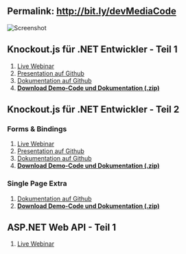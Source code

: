 ## Permalink: http://bit.ly/devMediaCode
![Screenshot](https://raw.github.com/JohannesHoppe/DeveloperMediaDemo/master/screenshot.png)

## Knockout.js für .NET Entwickler - Teil 1

1. [Live Webinar](http://developer-media.de/portfolioentry/webinar-knockout-js-fur-net-entwickler-1/)
2. [Presentation auf Github](http://johanneshoppe.github.io/DeveloperMediaSlides/index_knockoutjs.html)
3. [Dokumentation auf Github](https://github.com/JohannesHoppe/DeveloperMediaDemo/blob/master/Documentation/01.%20Knockout%20Webinar.md)  
4. __[Download Demo-Code und Dokumentation (.zip)](http://dl.bintray.com/johanneshoppe/DeveloperMediaDemo/DeveloperMediaWebinar_Knockout_Teil1.zip?direct)__ 

## Knockout.js für .NET Entwickler - Teil 2

### Forms & Bindings

1. [Live Webinar](http://developer-media.de/portfolioentry/webinar-knockout-js-fur-net-entwickler-2/)
2. [Presentation auf Github](http://johanneshoppe.github.io/DeveloperMediaSlides/index_knockoutjs.html)
3. [Dokumentation auf Github](https://github.com/JohannesHoppe/DeveloperMediaDemo/blob/master/Documentation/02.%20Knockout%20Webinar.md)  
4. __[Download Demo-Code und Dokumentation (.zip)](http://dl.bintray.com/johanneshoppe/DeveloperMediaDemo/DeveloperMediaWebinar_Knockout_Teil2.zip?direct)__ 

### Single Page Extra

1. [Dokumentation auf Github](https://github.com/JohannesHoppe/DeveloperMediaDemo/blob/master/Documentation/02.%20Knockout%20Webinar_SinglePage.md)  
4. __[Download Demo-Code und Dokumentation (.zip)](http://dl.bintray.com/johanneshoppe/DeveloperMediaDemo/DeveloperMediaWebinar_Knockout_Teil2_SinglePage.zip?direct)__ 
 

## ASP.NET Web API - Teil 1

1. [Live Webinar](http://developer-media.de/portfolioentry/asp-net-web-api/)